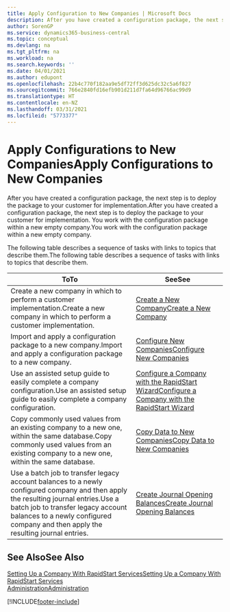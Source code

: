 ```yaml
---
title: Apply Configuration to New Companies | Microsoft Docs
description: After you have created a configuration package, the next step is to deploy the package to your customer for implementation. You use the configuration with a new empty company.
author: SorenGP
ms.service: dynamics365-business-central
ms.topic: conceptual
ms.devlang: na
ms.tgt_pltfrm: na
ms.workload: na
ms.search.keywords: ''
ms.date: 04/01/2021
ms.author: edupont
ms.openlocfilehash: 22b4c770f182aa9e5df72ff3d625dc32c5a6f827
ms.sourcegitcommit: 766e2840fd16efb901d211d7fa64d96766ac99d9
ms.translationtype: HT
ms.contentlocale: en-NZ
ms.lasthandoff: 03/31/2021
ms.locfileid: "5773377"
---
```

# <a name="apply-configurations-to-new-companies"></a><span data-ttu-id="3d9d1-104">Apply Configurations to New Companies</span><span class="sxs-lookup"><span data-stu-id="3d9d1-104">Apply Configurations to New Companies</span></span>
<span data-ttu-id="3d9d1-105">After you have created a configuration package, the next step is to deploy the package to your customer for implementation.</span><span class="sxs-lookup"><span data-stu-id="3d9d1-105">After you have created a configuration package, the next step is to deploy the package to your customer for implementation.</span></span> <span data-ttu-id="3d9d1-106">You work with the configuration package within a new empty company.</span><span class="sxs-lookup"><span data-stu-id="3d9d1-106">You work with the configuration package within a new empty company.</span></span>  

 <span data-ttu-id="3d9d1-107">The following table describes a sequence of tasks with links to topics that describe them.</span><span class="sxs-lookup"><span data-stu-id="3d9d1-107">The following table describes a sequence of tasks with links to topics that describe them.</span></span>

|<span data-ttu-id="3d9d1-108">**To**</span><span class="sxs-lookup"><span data-stu-id="3d9d1-108">**To**</span></span>|<span data-ttu-id="3d9d1-109">**See**</span><span class="sxs-lookup"><span data-stu-id="3d9d1-109">**See**</span></span>|  
|------------|-------------|  
|<span data-ttu-id="3d9d1-110">Create a new company in which to perform a customer implementation.</span><span class="sxs-lookup"><span data-stu-id="3d9d1-110">Create a new company in which to perform a customer implementation.</span></span>|[<span data-ttu-id="3d9d1-111">Create a New Company</span><span class="sxs-lookup"><span data-stu-id="3d9d1-111">Create a New Company</span></span>](admin-how-to-create-a-new-company.md)|  
|<span data-ttu-id="3d9d1-112">Import and apply a configuration package to a new company.</span><span class="sxs-lookup"><span data-stu-id="3d9d1-112">Import and apply a configuration package to a new company.</span></span>|[<span data-ttu-id="3d9d1-113">Configure New Companies</span><span class="sxs-lookup"><span data-stu-id="3d9d1-113">Configure New Companies</span></span>](admin-how-to-configure-new-companies.md)|  
|<span data-ttu-id="3d9d1-114">Use an assisted setup guide to easily complete a company configuration.</span><span class="sxs-lookup"><span data-stu-id="3d9d1-114">Use an assisted setup guide to easily complete a company configuration.</span></span>|[<span data-ttu-id="3d9d1-115">Configure a Company with the RapidStart Wizard</span><span class="sxs-lookup"><span data-stu-id="3d9d1-115">Configure a Company with the RapidStart Wizard</span></span>](admin-how-to-configure-a-company-with-the-rapidstart-wizard.md)|
|<span data-ttu-id="3d9d1-116">Copy commonly used values from an existing company to a new one, within the same database.</span><span class="sxs-lookup"><span data-stu-id="3d9d1-116">Copy commonly used values from an existing company to a new one, within the same database.</span></span>|[<span data-ttu-id="3d9d1-117">Copy Data to New Companies</span><span class="sxs-lookup"><span data-stu-id="3d9d1-117">Copy Data to New Companies</span></span>](admin-how-to-copy-data-to-new-companies.md)|  
|<span data-ttu-id="3d9d1-118">Use a batch job to transfer legacy account balances to a newly configured company and then apply the resulting journal entries.</span><span class="sxs-lookup"><span data-stu-id="3d9d1-118">Use a batch job to transfer legacy account balances to a newly configured company and then apply the resulting journal entries.</span></span>|[<span data-ttu-id="3d9d1-119">Create Journal Opening Balances</span><span class="sxs-lookup"><span data-stu-id="3d9d1-119">Create Journal Opening Balances</span></span>](admin-how-to-create-journal-opening-balances.md)|  

## <a name="see-also"></a><span data-ttu-id="3d9d1-120">See Also</span><span class="sxs-lookup"><span data-stu-id="3d9d1-120">See Also</span></span>  
[<span data-ttu-id="3d9d1-121">Setting Up a Company With RapidStart Services</span><span class="sxs-lookup"><span data-stu-id="3d9d1-121">Setting Up a Company With RapidStart Services</span></span>](admin-set-up-a-company-with-rapidstart.md)  
[<span data-ttu-id="3d9d1-122">Administration</span><span class="sxs-lookup"><span data-stu-id="3d9d1-122">Administration</span></span>](admin-setup-and-administration.md)


[!INCLUDE[footer-include](includes/footer-banner.md)]